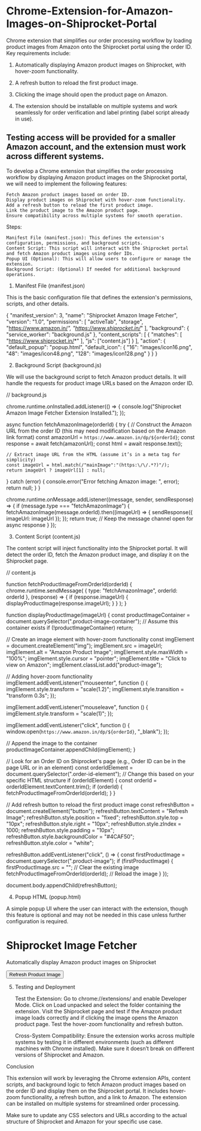 # Chrome-Extension-for-Amazon-Images-on-Shiprocket-Portal
Chrome extension that simplifies our order processing workflow by loading product images from Amazon onto the Shiprocket portal using the order ID. Key requirements include:

1. Automatically displaying Amazon product images on Shiprocket, with hover-zoom functionality.

2. A refresh button to reload the first product image.

3. Clicking the image should open the product page on Amazon.

4. The extension should be installable on multiple systems and work seamlessly for order verification and label printing (label script already in use).

Testing access will be provided for a smaller Amazon account, and the extension must work across different systems.
---------
To develop a Chrome extension that simplifies the order processing workflow by displaying Amazon product images on the Shiprocket portal, we will need to implement the following features:

    Fetch Amazon product images based on order ID.
    Display product images on Shiprocket with hover-zoom functionality.
    Add a refresh button to reload the first product image.
    Link the product image to the Amazon product page.
    Ensure compatibility across multiple systems for smooth operation.

Steps:

    Manifest File (manifest.json): This defines the extension's configuration, permissions, and background scripts.
    Content Script: This script will interact with the Shiprocket portal and fetch Amazon product images using order IDs.
    Popup UI (Optional): This will allow users to configure or manage the extension.
    Background Script: (Optional) If needed for additional background operations.

1. Manifest File (manifest.json)

This is the basic configuration file that defines the extension's permissions, scripts, and other details.

{
  "manifest_version": 3,
  "name": "Shiprocket Amazon Image Fetcher",
  "version": "1.0",
  "permissions": [
    "activeTab",
    "storage",
    "https://www.amazon.in/*",
    "https://www.shiprocket.in/*"
  ],
  "background": {
    "service_worker": "background.js"
  },
  "content_scripts": [
    {
      "matches": [
        "https://www.shiprocket.in/*"
      ],
      "js": ["content.js"]
    }
  ],
  "action": {
    "default_popup": "popup.html",
    "default_icon": {
      "16": "images/icon16.png",
      "48": "images/icon48.png",
      "128": "images/icon128.png"
    }
  }
}

2. Background Script (background.js)

We will use the background script to fetch Amazon product details. It will handle the requests for product image URLs based on the Amazon order ID.

// background.js

chrome.runtime.onInstalled.addListener(() => {
  console.log("Shiprocket Amazon Image Fetcher Extension Installed.");
});

async function fetchAmazonImage(orderId) {
  try {
    // Construct the Amazon URL from the order ID (this may need modification based on the Amazon link format)
    const amazonUrl = `https://www.amazon.in/dp/${orderId}`;
    const response = await fetch(amazonUrl);
    const html = await response.text();

    // Extract image URL from the HTML (assume it’s in a meta tag for simplicity)
    const imageUrl = html.match(/"mainImage":"(https:\/\/.*?)"/);
    return imageUrl ? imageUrl[1] : null;
  } catch (error) {
    console.error("Error fetching Amazon image: ", error);
    return null;
  }
}

chrome.runtime.onMessage.addListener((message, sender, sendResponse) => {
  if (message.type === "fetchAmazonImage") {
    fetchAmazonImage(message.orderId).then((imageUrl) => {
      sendResponse({ imageUrl: imageUrl });
    });
    return true; // Keep the message channel open for async response
  }
});

3. Content Script (content.js)

The content script will inject functionality into the Shiprocket portal. It will detect the order ID, fetch the Amazon product image, and display it on the Shiprocket page.

// content.js

function fetchProductImageFromOrderId(orderId) {
  chrome.runtime.sendMessage(
    { type: "fetchAmazonImage", orderId: orderId },
    (response) => {
      if (response.imageUrl) {
        displayProductImage(response.imageUrl);
      }
    }
  );
}

function displayProductImage(imageUrl) {
  const productImageContainer = document.querySelector(".product-image-container"); // Assume this container exists
  if (!productImageContainer) return;

  // Create an image element with hover-zoom functionality
  const imgElement = document.createElement("img");
  imgElement.src = imageUrl;
  imgElement.alt = "Amazon Product Image";
  imgElement.style.maxWidth = "100%";
  imgElement.style.cursor = "pointer";
  imgElement.title = "Click to view on Amazon";
  imgElement.classList.add("product-image");

  // Adding hover-zoom functionality
  imgElement.addEventListener("mouseenter", function () {
    imgElement.style.transform = "scale(1.2)";
    imgElement.style.transition = "transform 0.3s";
  });

  imgElement.addEventListener("mouseleave", function () {
    imgElement.style.transform = "scale(1)";
  });

  imgElement.addEventListener("click", function () {
    window.open(`https://www.amazon.in/dp/${orderId}`, "_blank");
  });

  // Append the image to the container
  productImageContainer.appendChild(imgElement);
}

// Look for an Order ID on Shiprocket's page (e.g., Order ID can be in the page URL or in an element)
const orderIdElement = document.querySelector(".order-id-element"); // Change this based on your specific HTML structure
if (orderIdElement) {
  const orderId = orderIdElement.textContent.trim();
  if (orderId) {
    fetchProductImageFromOrderId(orderId);
  }
}

// Add refresh button to reload the first product image
const refreshButton = document.createElement("button");
refreshButton.textContent = "Refresh Image";
refreshButton.style.position = "fixed";
refreshButton.style.top = "10px";
refreshButton.style.right = "10px";
refreshButton.style.zIndex = 1000;
refreshButton.style.padding = "10px";
refreshButton.style.backgroundColor = "#4CAF50";
refreshButton.style.color = "white";

refreshButton.addEventListener("click", () => {
  const firstProductImage = document.querySelector(".product-image");
  if (firstProductImage) {
    firstProductImage.src = "";  // Clear the existing image
    fetchProductImageFromOrderId(orderId);  // Reload the image
  }
});

document.body.appendChild(refreshButton);

4. Popup HTML (popup.html)

A simple popup UI where the user can interact with the extension, though this feature is optional and may not be needed in this case unless further configuration is required.

<!DOCTYPE html>
<html lang="en">
  <head>
    <meta charset="UTF-8" />
    <meta name="viewport" content="width=device-width, initial-scale=1.0" />
    <title>Amazon Image Fetcher</title>
  </head>
  <body>
    <h1>Shiprocket Image Fetcher</h1>
    <p>Automatically display Amazon product images on Shiprocket</p>
    <button id="refresh">Refresh Product Image</button>
    <script>
      document.getElementById("refresh").addEventListener("click", () => {
        chrome.runtime.sendMessage({ type: "refreshImage" });
      });
    </script>
  </body>
</html>

5. Testing and Deployment

    Test the Extension:
        Go to chrome://extensions/ and enable Developer Mode.
        Click on Load unpacked and select the folder containing the extension.
        Visit the Shiprocket page and test if the Amazon product image loads correctly and if clicking the image opens the Amazon product page.
        Test the hover-zoom functionality and refresh button.

    Cross-System Compatibility:
        Ensure the extension works across multiple systems by testing it in different environments (such as different machines with Chrome installed).
        Make sure it doesn’t break on different versions of Shiprocket and Amazon.

Conclusion

This extension will work by leveraging the Chrome extension APIs, content scripts, and background logic to fetch Amazon product images based on the order ID and display them on the Shiprocket portal. It includes hover-zoom functionality, a refresh button, and a link to Amazon. The extension can be installed on multiple systems for streamlined order processing.

Make sure to update any CSS selectors and URLs according to the actual structure of Shiprocket and Amazon for your specific use case.
